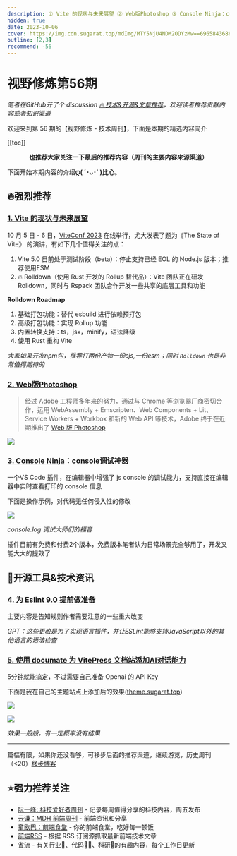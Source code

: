 ```yaml
---
description: ① Vite 的现状与未来展望 ② Web版Photoshop ③ Console Ninja：console调试神器 ④ 为 Eslint 9.0 提前做准备 ⑤ 使用 documate 为 VitePress 文档站添加AI对话能力
hidden: true
date: 2023-10-06
cover: https://img.cdn.sugarat.top/mdImg/MTY5NjU4NDM2ODYzMw==696584368633
outline: [2,3]
recommend: -56
---
```


# 视野修炼第56期
*笔者在GitHub开了个 discussion [🔥 技术&开源&文章推荐](https://github.com/ATQQ/sugar-blog/discussions/123)，欢迎读者推荐贡献内容或者知识渠道*

欢迎来到第 56 期的【视野修炼 - 技术周刊】，下面是本期的精选内容简介

[[toc]]

<center>

**​也推荐大家关注一下最后的推荐内容（周刊的主要内容来源渠道）**
</center>

下面开始本期内容的介绍**ღ( ´･ᴗ･` )比心**。
## 🔥强烈推荐
### [1. Vite 的现状与未来展望](https://mp.weixin.qq.com/s/cpMorMqdRY1K-Ahir0s9Ew)
10 月 5 日 - 6 日，[ViteConf 2023](https://viteconf.org/23/?utm=vite-homepage) 在线举行，尤大发表了题为《The State of Vite》 的演讲，有如下几个值得关注的点：
1. Vite 5.0 目前处于测试阶段（beta）：停止支持已经 EOL 的 Node.js 版本；推荐使用ESM
2. 🔥 Rolldown（使用 Rust 开发的 Rollup 替代品）：Vite 团队正在研发 Rolldown，同时与 Rspack 团队合作开发一些共享的底层工具和功能

**Rolldown Roadmap**
1. 基础打包功能：替代 esbuild 进行依赖预打包
2. 高级打包功能：实现 Rollup 功能
3. 内置转换支持：ts，jsx，minify，语法降级
4. 使用 Rust 重构 Vite

*大家如果开发npm包，推荐打两份产物一份cjs,一份esm；同时 `Rolldown` 也是非常值得期待的*

### [2. Web版Photoshop](https://juejin.cn/post/7285528146379390991)
>经过 Adobe 工程师多年来的努力，通过与 Chrome 等浏览器厂商密切合作，运用 WebAssembly + Emscripten、Web Components + Lit、Service Workers + Workbox 和新的 Web API 等技术，Adobe 终于在近期推出了 [Web 版 Photoshop](https://photoshop.adobe.com/discover)

![](https://img.cdn.sugarat.top/mdImg/MTY5NjU2MjQ5NzQxMg==696562497412)

### [3. Console Ninja](https://marketplace.visualstudio.com/items?itemName=WallabyJs.console-ninja)：console调试神器
一个VS Code 插件，在编辑器中增强了 js console 的调试能力，支持直接在编辑器中实时查看打印的 console 信息

下面是操作示例，对代码无任何侵入性的修改

![](https://img.cdn.sugarat.top/mdImg/MTY5NjU2NDk0OTE4Nw==696564949187)

*console.log 调试大师们的福音*

插件目前有免费和付费2个版本，免费版本笔者认为日常场景完全够用了，开发又能大大的提效了

## 🔧开源工具&技术资讯

### [4. 为 Eslint 9.0 提前做准备](https://eslint.org/blog/2023/09/preparing-custom-rules-eslint-v9/)
主要内容是告知规则作者需要注意的一些重大改变

*GPT：这些更改是为了实现语言插件，并让ESLint能够支持JavaScript以外的其他语言的语法检查*

### [5. 使用 documate 为 VitePress 文档站添加AI对话能力](https://documate.site/)

5分钟就能搞定，不过需要自己准备 Openai 的 API Key

下面是我在自己的主题站点上添加后的效果([theme.sugarat.top](https://theme.sugarat.top/))

![](https://img.cdn.sugarat.top/mdImg/MTY5NjU4MjA1MjMzOA==696582052338)

![](https://img.cdn.sugarat.top/mdImg/MTY5NjU4MjU2NDU1MA==696582564550)

*效果一般般，有一定概率没有结果*

---

篇幅有限，如果你还没看够，可移步后面的推荐渠道，继续游览，历史周刊（<20）[移步博客](https://www.dmsrs.org/weekly/index.html)

## ⭐️强力推荐关注
* [阮一峰: 科技爱好者周刊](https://www.ruanyifeng.com/blog/archives.html) - 记录每周值得分享的科技内容，周五发布
* [云谦：MDH 前端周刊](https://www.yuque.com/chencheng/mdh-weekly) - 前端资讯和分享
* [童欧巴：前端食堂](https://github.com/Geekhyt/weekly) - 你的前端食堂，吃好每一顿饭
* [前端RSS](https://fed.chanceyu.com/) - 根据 RSS 订阅源抓取最新前端技术文章
* [省流](https://shengliu.tech/) - 有关行业📱、代码👨‍💻、科研🔬的有趣内容，每个工作日更新
